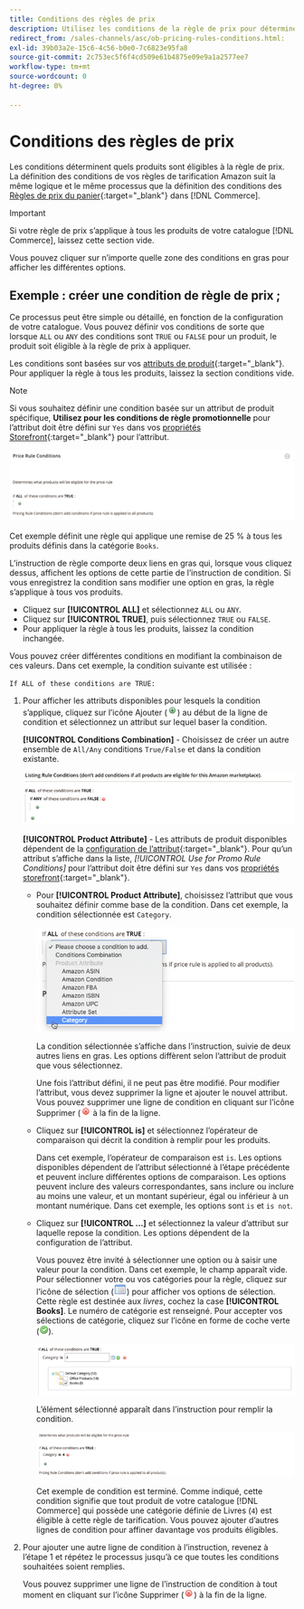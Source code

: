 ```yaml
---
title: Conditions des règles de prix
description: Utilisez les conditions de la règle de prix pour déterminer les produits éligibles à la règle de prix de la liste.
redirect_from: /sales-channels/asc/ob-pricing-rules-conditions.html: 
exl-id: 39b03a2e-15c6-4c56-b0e0-7c6823e95fa8
source-git-commit: 2c753ec5f6f4cd509e61b4875e09e9a1a2577ee7
workflow-type: tm+mt
source-wordcount: 0
ht-degree: 0%

---
```


# Conditions des règles de prix

Les conditions déterminent quels produits sont éligibles à la règle de prix. La définition des conditions de vos règles de tarification Amazon suit la même logique et le même processus que la définition des conditions des [Règles de prix du panier](https://docs.magento.com/user-guide/marketing/price-rules-cart.html){:target=&quot;_blank&quot;} dans [!DNL Commerce].

>[!IMPORTANT]
>
>Si votre règle de prix s’applique à tous les produits de votre catalogue [!DNL Commerce], laissez cette section vide.

Vous pouvez cliquer sur n’importe quelle zone des conditions en gras pour afficher les différentes options.

## Exemple : créer une condition de règle de prix ;

Ce processus peut être simple ou détaillé, en fonction de la configuration de votre catalogue. Vous pouvez définir vos conditions de sorte que lorsque `ALL` ou `ANY` des conditions sont `TRUE` ou `FALSE` pour un produit, le produit soit éligible à la règle de prix à appliquer.

Les conditions sont basées sur vos [attributs de produit](https://docs.magento.com/user-guide/catalog/product-attributes.html){:target=&quot;_blank&quot;}. Pour appliquer la règle à tous les produits, laissez la section conditions vide.

>[!NOTE]
>
>Si vous souhaitez définir une condition basée sur un attribut de produit spécifique, **Utilisez pour les conditions de règle promotionnelle** pour l’attribut doit être défini sur `Yes` dans vos [propriétés Storefront](https://docs.magento.com/user-guide/stores/attribute-product-create.html){:target=&quot;_blank&quot;} pour l’attribut.

![Condition de règle de prix - ligne 1](assets/ob-price-rules-condition-1.png)

Cet exemple définit une règle qui applique une remise de 25 % à tous les produits définis dans la catégorie `Books`.

L’instruction de règle comporte deux liens en gras qui, lorsque vous cliquez dessus, affichent les options de cette partie de l’instruction de condition. Si vous enregistrez la condition sans modifier une option en gras, la règle s’applique à tous vos produits.

- Cliquez sur **[!UICONTROL ALL]** et sélectionnez `ALL` ou `ANY`.
- Cliquez sur **[!UICONTROL TRUE]**, puis sélectionnez `TRUE` ou `FALSE`.
- Pour appliquer la règle à tous les produits, laissez la condition inchangée.

Vous pouvez créer différentes conditions en modifiant la combinaison de ces valeurs. Dans cet exemple, la condition suivante est utilisée :

`If ALL of these conditions are TRUE:`

1. Pour afficher les attributs disponibles pour lesquels la condition s’applique, cliquez sur l’icône Ajouter (![Icône Ajouter](assets/btn-add-grn.png)) au début de la ligne de condition et sélectionnez un attribut sur lequel baser la condition.

   **[!UICONTROL Conditions Combination]** - Choisissez de créer un autre ensemble de  `All/Any` conditions  `True/False` et dans la condition existante.

   ![Combinaison des conditions de règle de prix](assets/ob-conditions-combinations.png)

   **[!UICONTROL Product Attribute]** - Les attributs de produit disponibles dépendent de la  [configuration de l’attribut](https://docs.magento.com/user-guide/stores/attribute-product-create.html){:target=&quot;_blank&quot;}. Pour qu’un attribut s’affiche dans la liste, *[!UICONTROL Use for Promo Rule Conditions]* pour l’attribut doit être défini sur `Yes` dans vos [propriétés storefront](https://docs.magento.com/user-guide/stores/attribute-product-create.html){:target=&quot;_blank&quot;}.

   - Pour **[!UICONTROL Product Attribute]**, choisissez l’attribut que vous souhaitez définir comme base de la condition. Dans cet exemple, la condition sélectionnée est `Category`.

      ![Condition de règle de prix - ligne 2, partie 2](assets/ob-price-rule-condition-2.png)

      La condition sélectionnée s’affiche dans l’instruction, suivie de deux autres liens en gras. Les options diffèrent selon l’attribut de produit que vous sélectionnez.

      Une fois l’attribut défini, il ne peut pas être modifié. Pour modifier l’attribut, vous devez supprimer la ligne et ajouter le nouvel attribut. Vous pouvez supprimer une ligne de condition en cliquant sur l’icône Supprimer (![Icône Supprimer](assets/btn-del-red.png) à la fin de la ligne.

   - Cliquez sur **[!UICONTROL is]** et sélectionnez l’opérateur de comparaison qui décrit la condition à remplir pour les produits.

      Dans cet exemple, l’opérateur de comparaison est `is`. Les options disponibles dépendent de l’attribut sélectionné à l’étape précédente et peuvent inclure différentes options de comparaison. Les options peuvent inclure des valeurs correspondantes, sans inclure ou inclure au moins une valeur, et un montant supérieur, égal ou inférieur à un montant numérique. Dans cet exemple, les options sont `is` et `is not`.

   - Cliquez sur **[!UICONTROL ...]** et sélectionnez la valeur d’attribut sur laquelle repose la condition. Les options dépendent de la configuration de l’attribut.

      Vous pouvez être invité à sélectionner une option ou à saisir une valeur pour la condition. Dans cet exemple, le champ apparaît vide. Pour sélectionner votre ou vos catégories pour la règle, cliquez sur l’icône de sélection (![Icône Sélecteur](assets/btn-chooser.png)) pour afficher vos options de sélection. Cette règle est destinée aux _livres_, cochez la case **[!UICONTROL Books]**. Le numéro de catégorie est renseigné. Pour accepter vos sélections de catégorie, cliquez sur l’icône en forme de coche verte (![Icône de coche](assets/btn-check-mark-green.png)).

      ![Condition de règle de prix - ligne 2, partie 3](assets/ob-price-rule-condition-3.png)

      L’élément sélectionné apparaît dans l’instruction pour remplir la condition.

      ![Condition de règle de prix - ligne 2, partie 4](assets/ob-price-rule-condition-4.png)

      Cet exemple de condition est terminé. Comme indiqué, cette condition signifie que tout produit de votre catalogue [!DNL Commerce] qui possède une catégorie définie de Livres (`4`) est éligible à cette règle de tarification. Vous pouvez ajouter d’autres lignes de condition pour affiner davantage vos produits éligibles.

1. Pour ajouter une autre ligne de condition à l’instruction, revenez à l’étape 1 et répétez le processus jusqu’à ce que toutes les conditions souhaitées soient remplies.

   Vous pouvez supprimer une ligne de l’instruction de condition à tout moment en cliquant sur l’icône Supprimer (![Icône Supprimer](assets/btn-del-red.png)) à la fin de la ligne.
